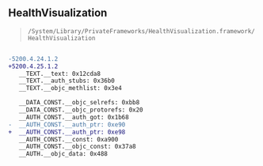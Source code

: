 ## HealthVisualization

> `/System/Library/PrivateFrameworks/HealthVisualization.framework/HealthVisualization`

```diff

-5200.4.24.1.2
+5200.4.25.1.2
   __TEXT.__text: 0x12cda8
   __TEXT.__auth_stubs: 0x36b0
   __TEXT.__objc_methlist: 0x3e4

   __DATA_CONST.__objc_selrefs: 0xbb8
   __DATA_CONST.__objc_protorefs: 0x20
   __AUTH_CONST.__auth_got: 0x1b68
-  __AUTH_CONST.__auth_ptr: 0xe90
+  __AUTH_CONST.__auth_ptr: 0xe98
   __AUTH_CONST.__const: 0xa900
   __AUTH_CONST.__objc_const: 0x37a8
   __AUTH.__objc_data: 0x488

```
